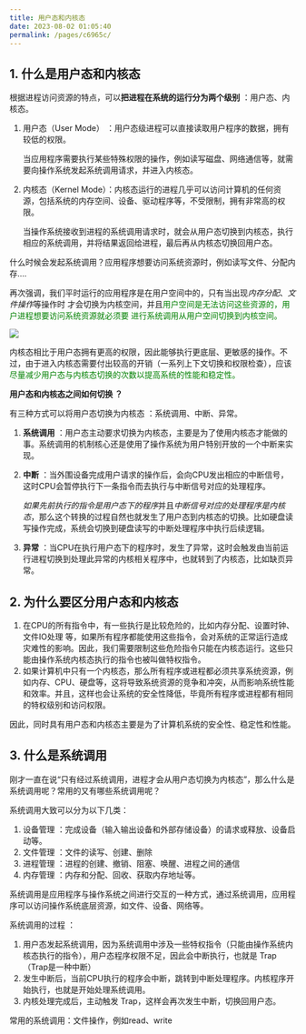 ```yaml
---
title: 用户态和内核态
date: 2023-08-02 01:05:40
permalink: /pages/c6965c/
---
```


## 1. 什么是用户态和内核态
根据进程访问资源的特点，可以**把进程在系统的运行分为两个级别** ：用户态、内核态。

1. 用户态（User Mode） ：用户态级进程可以直接读取用户程序的数据，拥有较低的权限。

   当应用程序需要执行某些特殊权限的操作，例如读写磁盘、网络通信等，就需要向操作系统发起系统调用请求，并进入内核态。
2. 内核态（Kernel Mode）：内核态运行的进程几乎可以访问计算机的任何资源，包括系统的内存空间、设备、驱动程序等，不受限制，拥有非常高的权限。

   当操作系统接收到进程的系统调用请求时，就会从用户态切换到内核态，执行相应的系统调用，并将结果返回给进程，最后再从内核态切换回用户态。

什么时候会发起系统调用？应用程序想要访问系统资源时，例如读写文件、分配内存....

再次强调，我们平时运行的应用程序是在用户空间中的，只有当出现*内存分配*、*文件操作*等操作时
才会切换为内核空间，并且<font color=Green>用户空间是无法访问这些资源的，用户进程想要访问系统资源就必须要 进行系统调用从用户空间切换到内核空间。</font>


![](https://typorehwf.oss-cn-chengdu.aliyuncs.com/20230802013112.png)

内核态相比于用户态拥有更高的权限，因此能够执行更底层、更敏感的操作。不过，由于进入内核态需要付出较高的开销（一系列上下文切换和权限检查），应该<font color=Green>尽量减少用户态与内核态切换的次数以提高系统的性能和稳定性。</font>

**用户态和内核态之间如何切换 ？**

有三种方式可以将用户态切换为内核态 ：系统调用、中断、异常。

1. **系统调用** ：用户态主动要求切换为内核态，主要是为了使用内核态才能做的事。系统调用的机制核心还是使用了操作系统为用户特别开放的一个中断来实现。
2. **中断** ：当外围设备完成用户请求的操作后，会向CPU发出相应的中断信号，这时CPU会暂停执行下一条指令而去执行与中断信号对应的处理程序。

   *如果先前执行的指令是用户态下的程序*并且*中断信号对应的处理程序是内核态*，那么这个转换的过程自然也就发生了用户态到内核态的切换。比如硬盘读写操作完成，系统会切换到硬盘读写的中断处理程序中执行后续逻辑。
3. **异常** ：当CPU在执行用户态下的程序时，发生了异常，这时会触发由当前运行进程切换到处理此异常的内核相关程序中，也就转到了内核态，比如缺页异常。


## 2. 为什么要区分用户态和内核态
1. 在CPU的所有指令中，有一些执行是比较危险的，比如内存分配、设置时钟、文件IO处理 等，如果所有程序都能使用这些指令，会对系统的正常运行造成灾难性的影响。因此，我们需要限制这些危险指令只能在内核态运行。这些只能由操作系统内核态执行的指令也被叫做特权指令。
2. 如果计算机中只有一个内核态，那么所有程序或进程都必须共享系统资源，例如内存、CPU、硬盘等，这将导致系统资源的竞争和冲突，从而影响系统性能和效率。并且，这样也会让系统的安全性降低，毕竟所有程序或进程都有相同的特权级别和访问权限。

因此，同时具有用户态和内核态主要是为了计算机系统的安全性、稳定性和性能。

## 3. 什么是系统调用
刚才一直在说“只有经过系统调用，进程才会从用户态切换为内核态”，那么什么是系统调用呢？常用的又有哪些系统调用呢？

系统调用大致可以分为以下几类：

1. 设备管理 ：完成设备（输入输出设备和外部存储设备）的请求或释放、设备启动等。
2. 文件管理 ：文件的读写、创建、删除
3. 进程管理 ：进程的创建、撤销、阻塞、唤醒、进程之间的通信
4. 内存管理 ：内存和分配、回收、获取内存地址等。

系统调用是应用程序与操作系统之间进行交互的一种方式，通过系统调用，应用程序可以访问操作系统底层资源，如文件、设备、网络等。

系统调用的过程 ：

1. 用户态发起系统调用，因为系统调用中涉及一些特权指令（只能由操作系统内核态执行的指令），用户态程序权限不足，因此会中断执行，也就是 Trap（Trap是一种中断）
2. 发生中断后，当前CPU执行的程序会中断，跳转到中断处理程序。内核程序开始执行，也就是开始处理系统调用。
3. 内核处理完成后，主动触发 Trap，这样会再次发生中断，切换回用户态。

常用的系统调用：文件操作，例如read、write